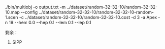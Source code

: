 ./bin/multiobj -o output.txt -m ../dataset/random-32-32-10/random-32-32-10.map --config ../dataset/random-32-32-10/random-32-32-10-random-1.scen -c ../dataset/random-32-32-10/random-32-32-10.cost -d 3 -a Apex -n 18 --hem 0.0 --hep 0.1 --lem 0.1 --lep 0.1

剩余：

1. SIPP